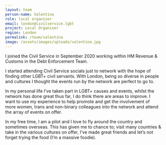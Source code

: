 ```yaml
---
layout: team
person-name: Valentina
role: local organiser
email: london@civilservice.lgbt
project: Local Organiser
region: London
permalink: /team/valentina
image: /assets/images/uploads/valentina.jpg
---
```


I joined the Civil Service in September 2020 working within HM Revenue & Customs in the Debt Enforcement Team.

I started attending Civil Service socials just to network with the hope of finding other LGBT+ civil servants. With London, being so diverse in people and cultures I thought the events run by the network are perfect to go to. 

In my personal life I’ve taken part in LGBT+ causes and events, whilst the network has done great thus far, I do think there are areas to improve. I want to use my experience to help promote and get the involvement of more women, trans and non-binary colleagues into the network and attend the array of events on offer.

In my free time, I am a pilot and I love to fly around the country and sometimes overseas. This has given me to chance to; visit many countries & take in the various cultures on offer, I’ve made great friends and let’s not forget trying the food (I’m a massive foodie).
